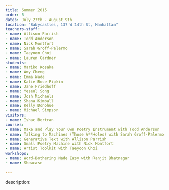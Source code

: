 ```yaml
---
title: Summer 2015
order: 5
dates: July 27th - August 9th
location: "Babycastles, 137 W 14th St, Manhattan"
teachers-staff:
- name: Allison Parrish
- name: Todd Anderson
- name: Nick Montfort
- name: Sarah Groff-Palermo
- name: Taeyoon Choi
- name: Lauren Gardner
students: 
- name: Mariko Kosaka
- name: Amy Cheng
- name: Emma Wade
- name: Katie Rose Pipkin
- name: Jane Friedhoff
- name: Yeseul Song
- name: Josh Michaels
- name: Shana Kimball
- name: Kelly Donohue
- name: Michael Simpson
visitors:
- name: Ishac Bertran
courses:
- name: Make and Play Your Own Poetry Instrument with Todd Anderson
- name: Talking to Machines (Those A**Holes) with Sarah Groff-Palermo
- name: Generative Text with Allison Parrish
- name: Small Poetry Machine with Nick Montfort
- name: Artist Toolkit with Taeyoon Choi
workshops:
- name: Word-Bothering Made Easy with Ranjit Bhatnagar
- name: Showcase

---
```

description: 